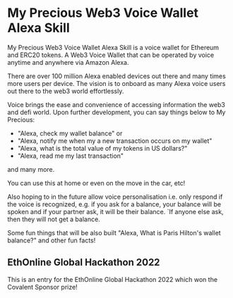 # My Precious Web3 Voice Wallet Alexa Skill

My Precious Web3 Voice Wallet Alexa Skill is a voice wallet for Ethereum and ERC20 tokens. A Web3 Voice Wallet that can be operated by voice anytime and anywhere via Amazon Alexa.

There are over 100 million Alexa enabled devices out there and many times more users per device.  The vision is to onboard as many Alexa voice users out there to the web3 world effortlessly.

Voice brings the ease and convenience of accessing information the web3 and defi world. Upon further development, you can say things below to My Precious:

- "Alexa, check my wallet balance" or
- "Alexa, notify me when my a new transaction occurs on my wallet"
- "Alexa, what is the total value of my tokens in US dollars?"
- "Alexa, read me my last transaction"

and many more.

You can use this at home or even on the move in the car, etc!

Also hoping to in the future allow voice personalisation i.e. only respond if the voice is recognized, e.g. if you ask for a balance, your balance will be spoken and if your partner ask, it will be their balance. `If anyone else ask, then they will not get a balance.

Some fun things that will be also built
"Alexa, What is Paris Hilton's wallet balance?" and other fun facts!

## EthOnline Global Hackathon 2022

This is an entry for the EthOnline Global Hackathon 2022 which won the Covalent Sponsor prize!

